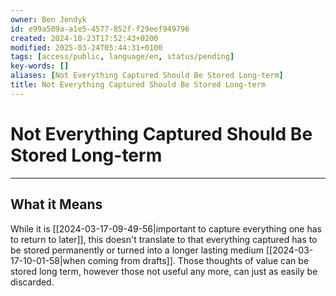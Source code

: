 ```yaml
---
owner: Ben Jendyk
id: e99a509a-a1e5-4577-852f-f29eef949796
created: 2024-10-23T17:52:43+0200
modified: 2025-03-24T05:44:31+0100
tags: [access/public, language/en, status/pending]
key-words: []
aliases: [Not Everything Captured Should Be Stored Long-term]
title: Not Everything Captured Should Be Stored Long-term
---
```


# Not Everything Captured Should Be Stored Long-term

--- 

## What it Means

While it is [[2024-03-17-09-49-56|important to capture everything one has to return to later]], this doesn't translate to that everything captured has to be stored permanently or turned into a longer lasting medium [[2024-03-17-10-01-58|when coming from drafts]]. Those thoughts of value can be stored long term, however those not useful any more, can just as easily be discarded.